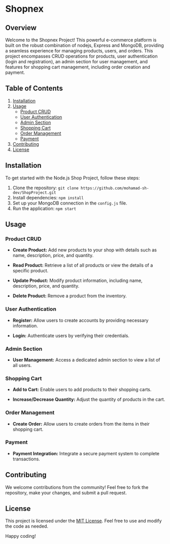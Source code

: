 # Shopnex

## Overview

Welcome to the Shopnex  Project! This powerful e-commerce platform is built on the robust combination of nodejs, Express and MongoDB, providing a seamless experience for managing products, users, and orders. This project encompasses CRUD operations for products, user authentication (login and registration), an admin section for user management, and features for shopping cart management, including order creation and payment.

## Table of Contents

1. [Installation](#installation)
2. [Usage](#usage)
    - [Product CRUD](#product-crud)
    - [User Authentication](#user-authentication)
    - [Admin Section](#admin-section)
    - [Shopping Cart](#shopping-cart)
    - [Order Management](#order-management)
    - [Payment](#payment)
3. [Contributing](#contributing)
4. [License](#license)

## Installation

To get started with the Node.js Shop Project, follow these steps:

1. Clone the repository: `git clone https://github.com/mohamad-sh-dev/ShopProject.git`
2. Install dependencies: `npm install`
3. Set up your MongoDB connection in the `config.js` file.
4. Run the application: `npm start`

## Usage

### Product CRUD

- **Create Product:** Add new products to your shop with details such as name, description, price, and quantity.

- **Read Product:** Retrieve a list of all products or view the details of a specific product.

- **Update Product:** Modify product information, including name, description, price, and quantity.

- **Delete Product:** Remove a product from the inventory.

### User Authentication

- **Register:** Allow users to create accounts by providing necessary information.

- **Login:** Authenticate users by verifying their credentials.

### Admin Section

- **User Management:** Access a dedicated admin section to view a list of all users.

### Shopping Cart

- **Add to Cart:** Enable users to add products to their shopping carts.

- **Increase/Decrease Quantity:** Adjust the quantity of products in the cart.

### Order Management

- **Create Order:** Allow users to create orders from the items in their shopping cart.

### Payment

- **Payment Integration:** Integrate a secure payment system to complete transactions.

## Contributing

We welcome contributions from the community! Feel free to fork the repository, make your changes, and submit a pull request.

## License

This project is licensed under the [MIT License](LICENSE). Feel free to use and modify the code as needed.

Happy coding!
